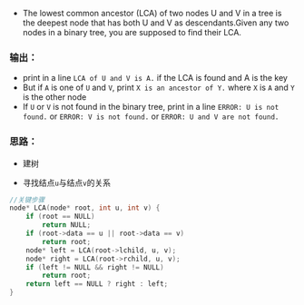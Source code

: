 * The lowest common ancestor (LCA) of two nodes U and V in a tree is the deepest node that has both U and V as descendants.Given any two nodes in a binary tree, you are supposed to find their LCA.



### 输出：

* print in a line ```LCA of U and V is A.``` if the LCA is found and A is the key
* But if ```A``` is one of ```U``` and ```V```, print ```X is an ancestor of Y.``` where ```X``` is ```A``` and ```Y``` is the other node
*  If ```U``` or ```V``` is not found in the binary tree, print in a line ```ERROR: U is not found.``` or ```ERROR: V is not found.``` or ```ERROR: U and V are not found.```


### 思路：

* 建树

* 寻找结点```u```与结点```v```的关系
```cpp
//关键步骤
node* LCA(node* root, int u, int v) {
	if (root == NULL)
		return NULL;
	if (root->data == u || root->data == v)
		return root;
	node* left = LCA(root->lchild, u, v);
	node* right = LCA(root->rchild, u, v);
	if (left != NULL && right != NULL)
		return root;
	return left == NULL ? right : left;
}
```


